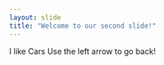 ```yaml
---
layout: slide
title: "Welcome to our second slide!"
---
```

I like Cars 
Use the left arrow to go back!
